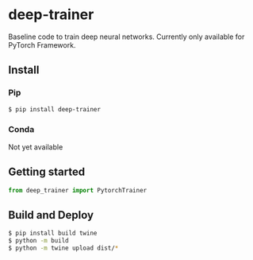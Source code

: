 # deep-trainer

Baseline code to train deep neural networks.
Currently only available for PyTorch Framework.


## Install

### Pip

```bash
$ pip install deep-trainer
```

### Conda

Not yet available



## Getting started

```python
from deep_trainer import PytorchTrainer
```


## Build and Deploy

```bash
$ pip install build twine
$ python -m build
$ python -m twine upload dist/*
```
